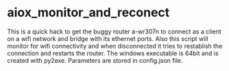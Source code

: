 # aiox_monitor_and_reconect
This is a quick hack to get the buggy router a-wr307n to connect as a client on a wifi network and bridge with its ethernet ports.
Also this script will monitor for wifi connectivity and when disconnected it tries to restablish the connection and restarts the router.
The windows executable is 64bit and is created with py2exe.
Parameters are stored in config.json file.
